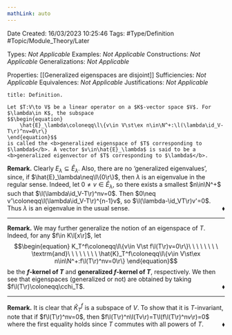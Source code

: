 ```yaml
---
mathLink: auto
---
```


<div class="topSpace"></div>

Date Created: 16/03/2023 10:25:46
Tags: #Type/Definition #Topic/Module_Theory/Later

Types: <i>Not Applicable</i>
Examples: <i>Not Applicable</i>
Constructions: <i>Not Applicable</i>
Generalizations: <i>Not Applicable</i>

Properties: [[Generalized eigenspaces are disjoint]]
Sufficiencies: <i>Not Applicable</i>
Equivalences: <i>Not Applicable</i>
Justifications: <i>Not Applicable</i>

``` ad-Definition
title: Definition.

Let $T:V\to V$ be a linear operator on a $K$-vector space $V$. For $\lambda\in K$, the subspace
$$\begin{equation}
    \hat{E}_\lambda\coloneqq\l\{v\in V\st\ex n\in\N^+:\l(\lambda\id_V-T\r)^nv=0\r\}
\end{equation}$$
is called the <b>generalized eigenspace of $T$ corresponding to $\lambda$</b>. A vector $v\in\hat{E}_\lambda$ is said to be a <b>generalized eigenvector of $T$ corresponding to $\lambda$</b>.

```

<b>Remark.</b> Clearly $E_\lambda\subseteq\hat{E}_\lambda$. Also, there are no ‘generalized eigenvalues’, since, if $\hat{E}_\lambda\neq\l\{0\r\}$, then $\lambda$ is an eigenvalue in the regular sense. Indeed, let $0\neq v\in\hat{E}_\lambda$, so there exists a smallest $n\in\N^+$ such that $\l(\lambda\id_V-T\r)^nv=0$. Then $0\neq v'\coloneqq\l(\lambda\id_V-T\r)^{n-1}v$, so $\l(\lambda-\id_VT\r)v'=0$. Thus $\lambda$ is an eigenvalue in the usual sense.<span style="float:right;">$\blacklozenge$</span>

---

<b>Remark.</b> We may further generalize the notion of an eigenspace of $T$. Indeed, for any $f\in K\l[x\r]$, let
$$\begin{equation}
    K_T^f\coloneqq\l\{v\in V\st f\l(T\r)v=0\r\}\ \ \ \ \ \ \ \ \textrm{and}\ \ \ \ \ \ \ \ \hat{K}_T^f\coloneqq\l\{v\in V\st\ex n\in\N^+:f\l(T\r)^nv=0\r\}
\end{equation}$$
be the <b>$f$-kernel of $T$</b> and <b>generalized $f$-kernel of $T$</b>, respectively. We then see that eigenspaces (generalized or not) are obtained by taking $f\l(T\r)\coloneqq\cchi_T$.<span style="float:right;">$\blacklozenge$</span>

---

<b>Remark.</b> It is clear that $\hat{K}_T^f$ is a subspace of $V$. To show that it is $T$-invariant, note that if $f\l(T\r)^nv=0$, then $f\l(T\r)^n\l(Tv\r)=T\l(f\l(T\r)^nv\r)=0$ where the first equality holds since $T$ commutes with all powers of $T$.<span style="float:right;">$\blacklozenge$</span>
